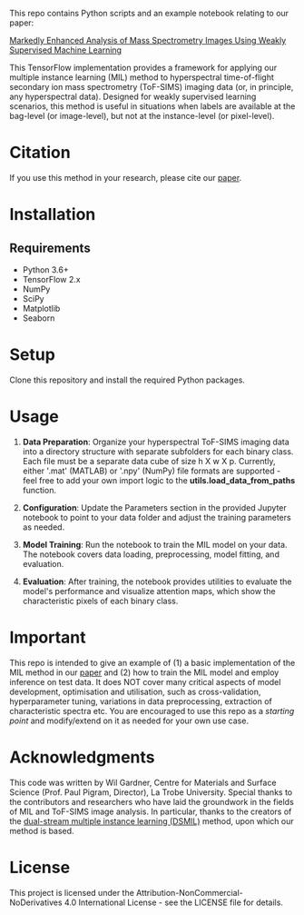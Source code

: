 This repo contains Python scripts and an example notebook relating to our paper:

[Markedly Enhanced Analysis of Mass Spectrometry Images Using Weakly Supervised Machine Learning](https://onlinelibrary.wiley.com/doi/10.1002/smtd.202301230)

This TensorFlow implementation provides a framework for applying our multiple instance learning (MIL) method to hyperspectral time-of-flight secondary ion mass spectrometry (ToF-SIMS) imaging data (or, in principle, any hyperspectral data). 
Designed for weakly supervised learning scenarios, this method is useful in situations when labels are available at the bag-level (or image-level), but not at the instance-level (or pixel-level).

# Citation
If you use this method in your research, please cite our [paper](https://onlinelibrary.wiley.com/doi/10.1002/smtd.202301230).

# Installation
## Requirements
- Python 3.6+
- TensorFlow 2.x
- NumPy
- SciPy
- Matplotlib
- Seaborn
# Setup
 
Clone this repository and install the required Python packages.

# Usage
1. **Data Preparation**: Organize your hyperspectral ToF-SIMS imaging data into a directory structure with separate subfolders for each binary class. Each file must be a separate data cube of size h X w X p. Currently, either '.mat' (MATLAB) or '.npy' (NumPy) file formats are supported - feel free to add your own import logic to the **utils.load_data_from_paths** function.

2. **Configuration**: Update the Parameters section in the provided Jupyter notebook to point to your data folder and adjust the training parameters as needed.

3. **Model Training**: Run the notebook to train the MIL model on your data. The notebook covers data loading, preprocessing, model fitting, and evaluation.

4. **Evaluation**: After training, the notebook provides utilities to evaluate the model's performance and visualize attention maps, which show the characteristic pixels of each binary class.

# Important
This repo is intended to give an example of (1) a basic implementation of the MIL method in our [paper](https://onlinelibrary.wiley.com/doi/10.1002/smtd.202301230) and (2) how to train the MIL model and employ inference on test data. It does NOT cover many critical aspects of model development, optimisation and utilisation, such as cross-validation, hyperparameter tuning, variations in data preprocessing, extraction of characteristic spectra etc. You are encouraged to use this repo as a *starting point* and modify/extend on it as needed for your own use case.

# Acknowledgments
This code was written by Wil Gardner, Centre for Materials and Surface Science (Prof. Paul Pigram, Director), La Trobe University. Special thanks to the contributors and researchers who have laid the groundwork in the fields of MIL and ToF-SIMS image analysis. In particular, thanks to the creators of the [dual-stream multiple instance learning (DSMIL)](https://www.ncbi.nlm.nih.gov/pmc/articles/PMC8765709/) method, upon which our method is based.

# License
This project is licensed under the Attribution-NonCommercial-NoDerivatives 4.0 International License - see the LICENSE file for details.

